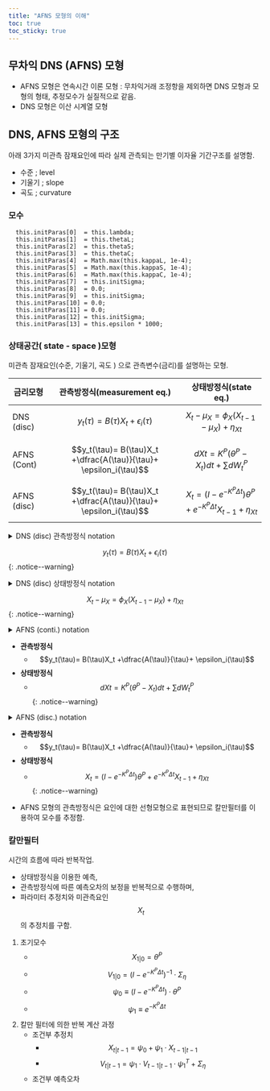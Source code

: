 ```yaml
---
title: "AFNS 모형의 이해"
toc: true
toc_sticky: true
---
```


## 무차익 DNS (AFNS) 모형
- AFNS 모형은 연속시간 이론 모형 : 무차익거래 조정항을 제외하면 DNS 모형과 모형의 형태, 추정모수가 실질적으로 같음.
- DNS 모형은 이산 시계열 모형

## DNS, AFNS 모형의 구조

아래 3가지 미관측 잠재요인에 따라 실제 관측되는 만기별 이자율 기간구조를 설명함.

* 수준 ; level
* 기울기 ; slope
* 곡도 ; curvature

### 모수

```
  this.initParas[0]  = this.lambda;
  this.initParas[1]  = this.thetaL;  
  this.initParas[2]  = this.thetaS;  
  this.initParas[3]  = this.thetaC;
  this.initParas[4]  = Math.max(this.kappaL, 1e-4);
  this.initParas[5]  = Math.max(this.kappaS, 1e-4);		
  this.initParas[6]  = Math.max(this.kappaC, 1e-4);		
  this.initParas[7]  = this.initSigma;
  this.initParas[8]  = 0.0;
  this.initParas[9]  = this.initSigma;
  this.initParas[10] = 0.0;            
  this.initParas[11] = 0.0;
  this.initParas[12] = this.initSigma;
  this.initParas[13] = this.epsilon * 1000;
```

### 상태공간(  state - space )모형

미관측 잠재요인(수준,  기울기,  곡도 ) 으로   관측변수(금리)를  설명하는 모형.

|금리모형 | 관측방정식(measurement eq.) | 상태방정식(state eq.) |
| --- | --- | --- |
| DNS (disc)  | $$y_t(\tau)= B(\tau)X_t + \epsilon_i(\tau)$$ | $$X_t - \mu_X = \phi_X(X_{t-1} - \mu_X) + \eta_{Xt}$$ |
| AFNS (Cont) | $$y_t(\tau)= B(\tau)X_t +\dfrac{A(\tau)}{\tau}+ \epsilon_i(\tau)$$ | $$dXt = K^P (\theta^P-X_t)dt + \sum dW_t^P$$|
| AFNS (disc) | $$y_t(\tau)= B(\tau)X_t +\dfrac{A(\tau)}{\tau}+ \epsilon_i(\tau)$$ | $$X_t = (I - e^{-K^P\Delta t})\theta^P + e^{-K^P \Delta t}X_{t-1} + \eta_{Xt}$$ |

<details>
  <summary>DNS (disc) 관측방정식 notation</summary>
  <div markdown="1">
  {% capture notice-1 %}

- $$ \begin{bmatrix} y_t(\tau_1) \\ y_t(\tau_2) \\ \vdots \\ y_t(\tau_N)  \end{bmatrix} =  \begin{bmatrix} 1 & (\frac{1-e^{-\lambda \tau_1}}{\lambda \tau_1}) & (\frac{1-e^{-\lambda \tau_1}}{\lambda \tau_1} - e^{-\lambda \tau_1}) \\  1 & (\frac{1-e^{-\lambda \tau_2}}{\lambda \tau_2}) & (\frac{1-e^{-\lambda \tau_2}}{\lambda \tau_2} - e^{-\lambda \tau_2}) \\  & \vdots &  \\ 1 & (\frac{1-e^{-\lambda \tau_N}}{\lambda \tau_N}) & (\frac{1-e^{-\lambda \tau_N}}{\lambda \tau_N} - e^{-\lambda \tau_N}) \end{bmatrix} \begin{bmatrix}    L_t \\ S_t \\ C_t  \end{bmatrix} + \begin{bmatrix} \epsilon_i(\tau_1) \\ \epsilon_i(\tau_2) \\ \vdots \\ \epsilon_i(\tau_N)  \end{bmatrix} $$

  * $$B(\tau)= \begin{bmatrix}    1 & (\frac{1-e^{-\lambda \tau_1}}{\lambda \tau_1}) & (\frac{1-e^{-\lambda \tau_1}}{\lambda \tau_1} - e^{-\lambda \tau_1}) \\    1 & (\frac{1-e^{-\lambda \tau_2}}{\lambda \tau_2}) & (\frac{1-e^{-\lambda \tau_2}}{\lambda \tau_2} - e^{-\lambda \tau_2}) \\  & \vdots &  \\ 1 & (\frac{1-e^{-\lambda \tau_N}}{\lambda \tau_N}) & (\frac{1-e^{-\lambda \tau_N}}{\lambda \tau_N} - e^{-\lambda \tau_N}) \end{bmatrix}$$: 관측방정식의 계수 행렬, 요인과 수익률을 연결하는 요인 민감도 행렬임.
    - $$L_t$$ 수준요인의 계수 : 1
    - $$S_t$$ 기울기요인의 계수 : $$(\frac{1-e^{-\lambda \tau_1}}{\lambda \tau_1})$$
    - $$C_t$$ 곡도 요인의 계수 : $$(\frac{1-e^{-\lambda \tau_1}}{\lambda \tau_1} - e^{-\lambda \tau_1})$$


  * $$X_t= \begin{bmatrix}    L_t \\ S_t \\ C_t  \end{bmatrix}$$: 추정모수
  * $$\epsilon_i(\tau) \thicksim N(0_{N \times 1},H_{N \times N})$$ : 확률 오차항

  * $$H = \begin{bmatrix} \sigma^2 & 0 & \cdots & 0 \\ 0 & \sigma^2 & \cdots & 0 \\ 0 & 0 & \cdots & 0 \\ 0 & 0 & \cdots & \sigma^2  \end{bmatrix}$$ : 공분산 행렬

  {% endcapture %}
  <div class="notice">
    {{ notice-1 | markdownify }}
  </div>
  </div>
</details>

$$y_t(\tau)= B(\tau)X_t + \epsilon_i(\tau)$$
{: .notice--warning}

<details>
  <summary>DNS (disc) 상태방정식 notation</summary>
  <div markdown="1">
  {% capture notice-1 %}

* $$ \begin{bmatrix} L_t-\mu_L \\ S_t-\mu_S \\ C_t-\mu_C \end{bmatrix} =  \begin{bmatrix} \phi_L & 0 & 0 \\ 0 & \phi_S & 0 \\ 0 & 0 &\phi_C \end{bmatrix} \begin{bmatrix} L_{t-1}-\mu_L \\ S_{t-1}-\mu_S \\ C_{t-1}-\mu_C \end{bmatrix} + \begin{bmatrix} \eta_{L,t} \\ \eta_{S,t} \\ \eta_{C,t}  \end{bmatrix} $$

  * $$\mu_X =  \begin{bmatrix}    \mu_L \\ \mu_S \\ \mu_C \end{bmatrix}$$ : 3요인의 장기평균모수
  * $$\phi_X =  \begin{bmatrix}    \phi_L & 0 &  0 \\   0 & \phi_S & 0 \\ 0&0&\phi_C \end{bmatrix}$$ : 상태방정식 계수행렬 : 3요인의자기회귀모수
  * $$ \eta_{Xt} = \begin{bmatrix} \eta_{L,t} \\ \eta_{S,t} \\ \eta_{C,t}  \end{bmatrix}$$ : 확률 오차항
  * $$ \eta_t \thicksim N(0_{3 \times 1},Q_{ 3 \times 3 }) $$,  $$ Q = \begin{bmatrix} \sigma_L^2 & 0 & 0 \\ 0 & \sigma_S^2 &  0 \\ 0 & 0 & \sigma_C^2  \end{bmatrix}$$ : 공분산 행렬

  {% endcapture %}
  <div class="notice">
    {{ notice-1 | markdownify }}
  </div>
  </div>
</details>

$$X_t - \mu_X = \phi_X(X_{t-1} - \mu_X) + \eta_{Xt}$$
{: .notice--warning}

<details>
  <summary>AFNS (conti.) notation</summary>
  <div markdown="1">
  {% capture notice-1 %}

**관측방정식**

* 무차익거래 조정항 : $$\dfrac{A(\tau)}{\tau}$$ : 채권가격 결정 시 차익거래가 발생하지 않아야 한다는 이론적 제약을 도입하여 모형을 전개하면 도출되는 항. ( $$\tau , \lambda , \Sigma$$ )으로 구할 수 있는 closed form.
<br><br>

**상태방정식**

* Kappa : $$K^P = \begin{bmatrix}    K_{11}^P & 0 &  0 \\   0 & K_{22}^P& 0 \\ 0&0&K_{33}^P \end{bmatrix}$$, 평균회귀속도 모수행렬

* Theta : $$\theta^P=\begin{bmatrix}  \theta_1^P  \\  \theta_2^P \\ \theta_3^P \end{bmatrix}$$ 장기평균모수 벡터

* Sigma : $$\Sigma= \begin{bmatrix}    \sigma_{11} & 0 & 0 \\   \sigma_{21} & \sigma_{22} & 0 \\ \sigma_{31} & \sigma_{32} & \sigma_{33} \end{bmatrix}$$ 공분산 행렬의 촐레스키 하방 삼각 행렬, 변동성 행렬

* $$W_t^P$$ 표준 위너프로세스

  {% endcapture %}
  <div class="notice">
    {{ notice-1 | markdownify }}
  </div>
  </div>
</details>

- **관측방정식**
  - $$y_t(\tau)= B(\tau)X_t +\dfrac{A(\tau)}{\tau}+ \epsilon_i(\tau)$$
- **상태방정식**
  - $$dXt = K^P (\theta^P-X_t)dt + \sum dW_t^P$$
{: .notice--warning}


<details>
  <summary>AFNS (disc.) notation</summary>
  <div markdown="1">
  {% capture notice-1 %}

- 상태공간모형으로  표현된 AFNS 모형은 요인에 대해 linear(선형)이므로 칼만필터를 이용하여 모수를 추정함.

  {% endcapture %}
  <div class="notice">
    {{ notice-1 | markdownify }}
  </div>
  </div>
</details>

- **관측방정식**
  - $$y_t(\tau)= B(\tau)X_t +\dfrac{A(\tau)}{\tau}+ \epsilon_i(\tau)$$
- **상태방정식**
  - $$X_t = (I - e^{-K^P\Delta t})\theta^P + e^{-K^P \Delta t}X_{t-1} + \eta_{Xt}$$
{: .notice--warning}



* AFNS 모형의 관측방정식은 요인에 대한 선형모형으로 표현되므로 칼만필터를 이용하여 모수를 추정함.

### 칼만필터

시간의 흐름에 따라 반복작업.

* 상태방정식을 이용한 예측,
* 관측방정식에 따른 예측오차의 보정을 반복적으로 수행하며, 
* 파라미터 추정치와 미관측요인 $$X_t$$의 추정치를 구함.

1. 초기모수
   * $$X_{1|0} = \theta^P$$
   * $$V_{1|0} =  (I - e^{-K^P   \Delta t})^{-1} \cdot \Sigma_\eta$$
   * $$\psi_0 \equiv (I -  e^{-K^P   \Delta t}) \cdot \theta^P$$
   * $$\psi_1 \equiv e^{-K^P   \Delta t}$$
2. 칼만 필터에 의한 반복 계산 과정
   * 조건부 추정치
     * $$X_{t|t-1} = \psi_0 + \psi_1 \cdot X_{t-1|t-1}$$
     * $$V_{t|t-1} = \psi_1 \cdot V_{t-1|t-1} \cdot \psi_1^T  + \Sigma_\eta$$
   * 조건부 예측오차
